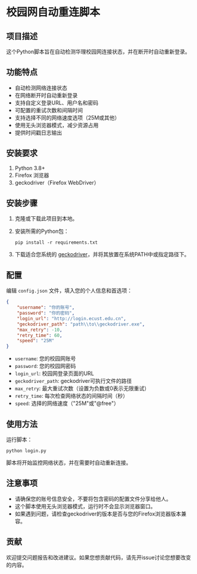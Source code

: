 # 校园网自动重连脚本

## 项目描述

这个Python脚本旨在自动检测华理校园网连接状态，并在断开时自动重新登录。

## 功能特点

- 自动检测网络连接状态
- 在网络断开时自动重新登录
- 支持自定义登录URL、用户名和密码
- 可配置的重试次数和间隔时间
- 支持选择不同的网络速度选项（25M或其他）
- 使用无头浏览器模式，减少资源占用
- 提供时间戳日志输出

## 安装要求

1. Python 3.8+
2. Firefox 浏览器
3. geckodriver（Firefox WebDriver）

## 安装步骤

1. 克隆或下载此项目到本地。

2. 安装所需的Python包：
   ```
   pip install -r requirements.txt
   ```

3. 下载适合您系统的 [geckodriver](https://github.com/mozilla/geckodriver/releases)，并将其放置在系统PATH中或指定路径下。

## 配置

编辑 `config.json` 文件，填入您的个人信息和首选项：

```json
{
    "username": "你的账号",
    "password": "你的密码",
    "login_url": "http://login.ecust.edu.cn",
    "geckodriver_path": "path\\to\\geckodriver.exe",
    "max_retry": -10,
    "retry_time": 60,
    "speed": "25M"
}
```

- `username`: 您的校园网账号
- `password`: 您的校园网密码
- `login_url`: 校园网登录页面的URL
- `geckodriver_path`: geckodriver可执行文件的路径
- `max_retry`: 最大重试次数（设置为负数或0表示无限重试）
- `retry_time`: 每次检查网络状态的间隔时间（秒）
- `speed`: 选择的网络速度（"25M"或"@free"）

## 使用方法

运行脚本：

```
python login.py
```

脚本将开始监控网络状态，并在需要时自动重新连接。

## 注意事项

- 请确保您的账号信息安全，不要将包含密码的配置文件分享给他人。
- 这个脚本使用无头浏览器模式，运行时不会显示浏览器窗口。
- 如果遇到问题，请检查geckodriver的版本是否与您的Firefox浏览器版本兼容。

## 贡献

欢迎提交问题报告和改进建议。如果您想贡献代码，请先开issue讨论您想要改变的内容。
